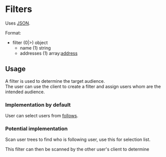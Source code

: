 # Filters
Uses [JSON](https://www.json.org/).

Format:
 - filter (0|>) object
	 - name (1) string
	 - addresses (1) array:[address](address.md)

## Usage
A filter is used to determine the target audience.  
The user can use the client to create a filter and assign users whom are the intended audience.
### Implementation by default
User can select users from [follows](follows.md).
### Potential implementation
Scan user trees to find who is following user, use this for selection list.

This filter can then be scanned by the other user's client to determine
<!--stackedit_data:
eyJoaXN0b3J5IjpbMTE2MzAzNzMyNCwtODg3OTM1MDUzXX0=
-->